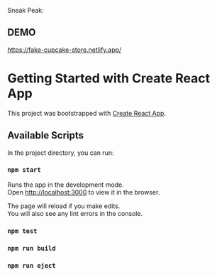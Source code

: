 Sneak Peak:
<!-- <img src="https://github.com/LazyAnTT/Pig-game/blob/main/pig-game-intro.png" style="width:700px;" /> -->

## DEMO
https://fake-cupcake-store.netlify.app/


# Getting Started with Create React App

This project was bootstrapped with [Create React App](https://github.com/facebook/create-react-app).

## Available Scripts

In the project directory, you can run:

### `npm start`

Runs the app in the development mode.\
Open [http://localhost:3000](http://localhost:3000) to view it in the browser.

The page will reload if you make edits.\
You will also see any lint errors in the console.

### `npm test`

### `npm run build`

### `npm run eject`

